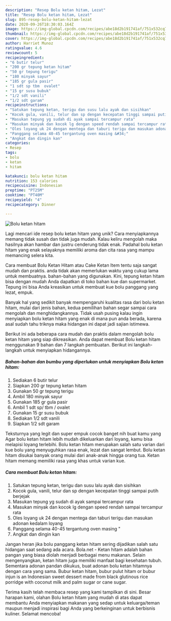 ```yaml
---
description: "Resep Bolu ketan hitam, Lezat"
title: "Resep Bolu ketan hitam, Lezat"
slug: 895-resep-bolu-ketan-hitam-lezat
date: 2020-09-26T18:30:03.164Z
image: https://img-global.cpcdn.com/recipes/abe18d2b191741af/751x532cq70/bolu-ketan-hitam-foto-resep-utama.jpg
thumbnail: https://img-global.cpcdn.com/recipes/abe18d2b191741af/751x532cq70/bolu-ketan-hitam-foto-resep-utama.jpg
cover: https://img-global.cpcdn.com/recipes/abe18d2b191741af/751x532cq70/bolu-ketan-hitam-foto-resep-utama.jpg
author: Harriet Munoz
ratingvalue: 4.6
reviewcount: 5
recipeingredient:
- "6 butir telur"
- "200 gr tepung ketan hitam"
- "50 gr tepung terigu"
- "180 minyak sayur"
- "185 gr gula pasir"
- "1 sdt sp tbm  ovalet"
- "15 gr susu bubuk"
- "1/2 sdt vanili"
- "1/2 sdt garam"
recipeinstructions:
- "Satukan tepung ketan, terigu dan susu lalu ayak dan sisihkan"
- "Kocok gula, vanili, telur dan sp dengan kecepatan tinggi sampai putih berjejak"
- "Masukan tepung yg sudah di ayak sampai tercampur rata"
- "Masukan minyak dan kocok lg dengan speed rendah sampai tercampur rata"
- "Oles loyang uk 24 dengan mentega dan taburi terigu dan masukan adonan kedalam loyang"
- "Panggang selama 40-45 tergantung oven masing &#34;"
- "Angkat dan dingin kan"
categories:
- Resep
tags:
- bolu
- ketan
- hitam

katakunci: bolu ketan hitam 
nutrition: 153 calories
recipecuisine: Indonesian
preptime: "PT25M"
cooktime: "PT40M"
recipeyield: "4"
recipecategory: Dinner

---
```



![Bolu ketan hitam](https://img-global.cpcdn.com/recipes/abe18d2b191741af/751x532cq70/bolu-ketan-hitam-foto-resep-utama.jpg)

Lagi mencari ide resep bolu ketan hitam yang unik? Cara menyiapkannya memang tidak susah dan tidak juga mudah. Kalau keliru mengolah maka hasilnya akan hambar dan justru cenderung tidak enak. Padahal bolu ketan hitam yang enak selayaknya memiliki aroma dan cita rasa yang mampu memancing selera kita.

Cara membuat Bolu Ketan Hitam atau Cake Ketan Item tentu saja sangat mudah dan praktis. anda tidak akan memerlukan waktu yang cukup lama untuk membuatnya. bahan-bahan yang digunakan. Kini, tepung ketan hitam bisa dengan mudah Anda dapatkan di toko bahan kue dan supermarket. Tepung ini bisa Anda kreasikan untuk membuat kue bolu panggang yang lezat, empuk.

Banyak hal yang sedikit banyak mempengaruhi kualitas rasa dari bolu ketan hitam, mulai dari jenis bahan, kedua pemilihan bahan segar sampai cara mengolah dan menghidangkannya. Tidak usah pusing kalau ingin menyiapkan bolu ketan hitam yang enak di mana pun anda berada, karena asal sudah tahu triknya maka hidangan ini dapat jadi sajian istimewa.


Berikut ini ada beberapa cara mudah dan praktis dalam mengolah bolu ketan hitam yang siap dikreasikan. Anda dapat membuat Bolu ketan hitam menggunakan 9 bahan dan 7 langkah pembuatan. Berikut ini langkah-langkah untuk menyiapkan hidangannya.

<!--inarticleads1-->

##### Bahan-bahan dan bumbu yang diperlukan untuk menyiapkan Bolu ketan hitam:

1. Sediakan 6 butir telur
1. Siapkan 200 gr tepung ketan hitam
1. Gunakan 50 gr tepung terigu
1. Ambil 180 minyak sayur
1. Gunakan 185 gr gula pasir
1. Ambil 1 sdt sp/ tbm / ovalet
1. Gunakan 15 gr susu bubuk
1. Sediakan 1/2 sdt vanili
1. Siapkan 1/2 sdt garam


Teksturnya yang legit dan super empuk cocok banget nih buat kamu yang Agar bolu ketan hitam lebih mudah dikeluarkan dari loyang, kamu bisa melapisi loyang terlebihi. Bolu ketan hitam merupakan salah satu varian dari kue bolu yang menyuguhkan rasa enak, lezat dan sangat lembut. Bolu ketan hitam disukai banyak orang mulai dari anak-anak hingga orang tua. Ketan hitam memang memiliki rasa yang khas untuk varian kue. 

<!--inarticleads2-->

##### Cara membuat Bolu ketan hitam:

1. Satukan tepung ketan, terigu dan susu lalu ayak dan sisihkan
1. Kocok gula, vanili, telur dan sp dengan kecepatan tinggi sampai putih berjejak
1. Masukan tepung yg sudah di ayak sampai tercampur rata
1. Masukan minyak dan kocok lg dengan speed rendah sampai tercampur rata
1. Oles loyang uk 24 dengan mentega dan taburi terigu dan masukan adonan kedalam loyang
1. Panggang selama 40-45 tergantung oven masing &#34;
1. Angkat dan dingin kan


Jangan heran jika bolu panggang ketan hitam sering dijadikan salah satu hidangan saat sedang ada acara. Bola.net - Ketan hitam adalah bahan pangan yang biasa diolah menjadi berbagai menu makanan. Selain mengenyangkan, ketan hitam juga memiliki manfaat bagi kesehatan tubuh. Sementara adonan pandan dikukus, buat adonan bolu ketan hitamnya dengan cara yang sama. Bubur ketan hitam, bubur pulut hitam or bubur injun is an Indonesian sweet dessert made from black glutinous rice porridge with coconut milk and palm sugar or cane sugar. 

Terima kasih telah membaca resep yang kami tampilkan di sini. Besar harapan kami, olahan Bolu ketan hitam yang mudah di atas dapat membantu Anda menyiapkan makanan yang sedap untuk keluarga/teman maupun menjadi inspirasi bagi Anda yang berkeinginan untuk berbisnis kuliner. Selamat mencoba!
